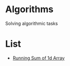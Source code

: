 # Algorithms
Solving algorithmic tasks


# List
- [Running Sum of 1d Array](Solutions/Task_1.playground/Contents.swift)
